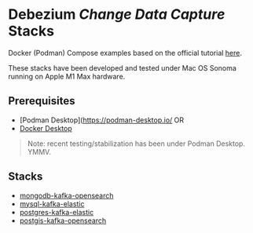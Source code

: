 # Debezium _Change Data Capture_ Stacks

Docker (Podman) Compose examples based on the official tutorial [here](https://debezium.io/documentation/reference/stable/tutorial.html).

These stacks have been developed and tested under Mac OS Sonoma running on Apple M1 Max hardware.


## Prerequisites

- [Podman Desktop](https://podman-desktop.io/
OR
- [Docker Desktop](https://www.docker.com/products/docker-desktop/)

> Note: recent testing/stabilization has been under Podman Desktop. YMMV.

## Stacks

- [mongodb-kafka-opensearch](./mongodb-kafka-opensearch/)
- [mysql-kafka-elastic](./mysql-kafka-elastic/)
- [postgres-kafka-elastic](./postgres-kafka-elastic/)
- [postgis-kafka-opensearch](./postgis-kafka-opensearch/)

